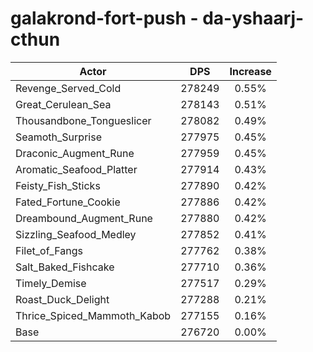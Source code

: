 # galakrond-fort-push - da-yshaarj-cthun
| Actor | DPS | Increase |
|---|:---:|:---:|
|Revenge_Served_Cold|278249|0.55%|
|Great_Cerulean_Sea|278143|0.51%|
|Thousandbone_Tongueslicer|278082|0.49%|
|Seamoth_Surprise|277975|0.45%|
|Draconic_Augment_Rune|277959|0.45%|
|Aromatic_Seafood_Platter|277914|0.43%|
|Feisty_Fish_Sticks|277890|0.42%|
|Fated_Fortune_Cookie|277886|0.42%|
|Dreambound_Augment_Rune|277880|0.42%|
|Sizzling_Seafood_Medley|277852|0.41%|
|Filet_of_Fangs|277762|0.38%|
|Salt_Baked_Fishcake|277710|0.36%|
|Timely_Demise|277517|0.29%|
|Roast_Duck_Delight|277288|0.21%|
|Thrice_Spiced_Mammoth_Kabob|277155|0.16%|
|Base|276720|0.00%|
